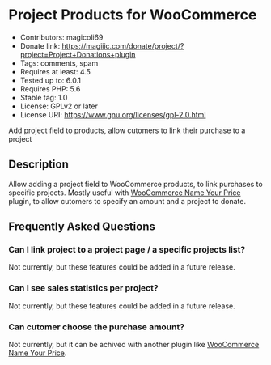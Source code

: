 # Project Products for WooCommerce

- Contributors: magicoli69
- Donate link: <https://magiiic.com/donate/project/?project=Project+Donations+plugin>
- Tags: comments, spam
- Requires at least: 4.5
- Tested up to: 6.0.1
- Requires PHP: 5.6
- Stable tag: 1.0
- License: GPLv2 or later
- License URI: <https://www.gnu.org/licenses/gpl-2.0.html>

Add project field to products, allow cutomers to link their purchase to a project

## Description

Allow adding a project field to WooCommerce products, to link purchases to specific projects. Mostly useful with [WooCommerce Name Your Price](https://woocommerce.com/products/name-your-price/) plugin, to allow cutomers to specify an amount and a project to donate.

## Frequently Asked Questions

### Can I link project to a project page / a specific projects list?

Not currently, but these features could be added in a future release.

### Can I see sales statistics per project?

Not currently, but these features could be added in a future release.

### Can cutomer choose the purchase amount?

Not currently, but it can be achived with another plugin like [WooCommerce Name Your Price](https://woocommerce.com/products/name-your-price/).
